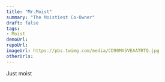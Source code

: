 ```yaml
---
title: "Mr.Moist"
summary: "The Moistiest Co-Owner"
draft: false
tags:
- Moist
demoUrl:
repoUrl:
imageUrl: https://pbs.twimg.com/media/CD90MX5VEAATRTQ.jpg
otherUrls:
---
```


Just moist
